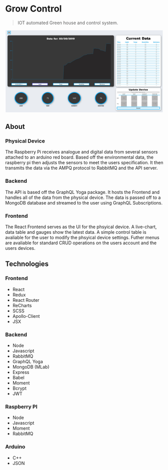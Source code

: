 # Grow Control
> IOT automated Green house and control system.



![](/readme/growctrl.JPG)

## About

### Physical Device
The Raspberry Pi receives analogue and digital data from several sensors attached to an arduino red board.  Based off the environmental data, the raspberry pi then adjusts the sensors to meet the users specification.  It then transmits the data via the AMPQ protocol to RabbitMQ and the API server.

### Backend
The API is based off the GraphQL Yoga package.  It hosts the Frontend and handles all of the data from the physical device.  The data is passed off to a MongoDB database and streamed to the user using GraphQL Subscriptions.

### Frontend
The React Frontend serves as the UI for the phsyical device.  A live-chart, data table and gauges show the latest data.  A simple control table is avaliable for the user to modify the phsyical device settings.  Futher menus are avaliable for standard CRUD operations on the users account and the users devices.

## Technologies

### Frontend
* React
* Redux
* React Router
* ReCharts
* SCSS
* Apollo-Client
* JSX

### Backend
* Node
* Javascript
* RabbitMQ
* GraphQL Yoga
* MongoDB (MLab)
* Express
* Babel
* Moment
* Bcrypt
* JWT

### Raspberry PI
* Node
* Javascript
* Moment
* RabbitMQ

### Arduino
* C++
* JSON







